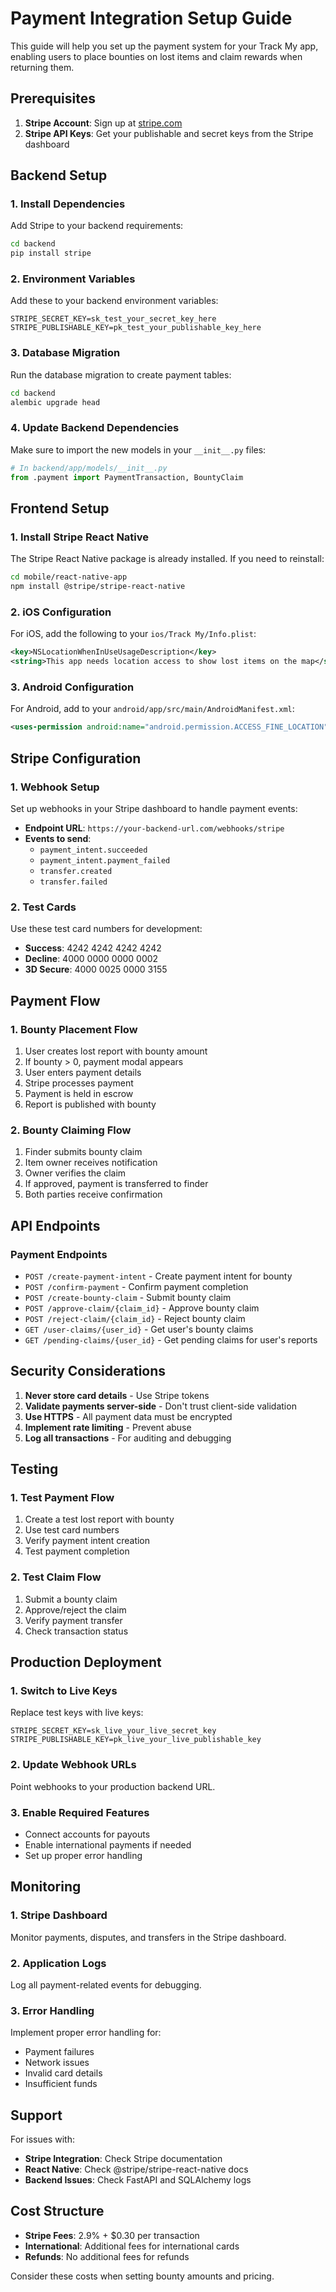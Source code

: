 # Payment Integration Setup Guide

This guide will help you set up the payment system for your Track My app, enabling users to place bounties on lost items and claim rewards when returning them.

## Prerequisites

1. **Stripe Account**: Sign up at [stripe.com](https://stripe.com)
2. **Stripe API Keys**: Get your publishable and secret keys from the Stripe dashboard

## Backend Setup

### 1. Install Dependencies

Add Stripe to your backend requirements:

```bash
cd backend
pip install stripe
```

### 2. Environment Variables

Add these to your backend environment variables:

```env
STRIPE_SECRET_KEY=sk_test_your_secret_key_here
STRIPE_PUBLISHABLE_KEY=pk_test_your_publishable_key_here
```

### 3. Database Migration

Run the database migration to create payment tables:

```bash
cd backend
alembic upgrade head
```

### 4. Update Backend Dependencies

Make sure to import the new models in your `__init__.py` files:

```python
# In backend/app/models/__init__.py
from .payment import PaymentTransaction, BountyClaim
```

## Frontend Setup

### 1. Install Stripe React Native

The Stripe React Native package is already installed. If you need to reinstall:

```bash
cd mobile/react-native-app
npm install @stripe/stripe-react-native
```

### 2. iOS Configuration

For iOS, add the following to your `ios/Track My/Info.plist`:

```xml
<key>NSLocationWhenInUseUsageDescription</key>
<string>This app needs location access to show lost items on the map</string>
```

### 3. Android Configuration

For Android, add to your `android/app/src/main/AndroidManifest.xml`:

```xml
<uses-permission android:name="android.permission.ACCESS_FINE_LOCATION" />
```

## Stripe Configuration

### 1. Webhook Setup

Set up webhooks in your Stripe dashboard to handle payment events:

- **Endpoint URL**: `https://your-backend-url.com/webhooks/stripe`
- **Events to send**:
  - `payment_intent.succeeded`
  - `payment_intent.payment_failed`
  - `transfer.created`
  - `transfer.failed`

### 2. Test Cards

Use these test card numbers for development:

- **Success**: 4242 4242 4242 4242
- **Decline**: 4000 0000 0000 0002
- **3D Secure**: 4000 0025 0000 3155

## Payment Flow

### 1. Bounty Placement Flow

1. User creates lost report with bounty amount
2. If bounty > 0, payment modal appears
3. User enters payment details
4. Stripe processes payment
5. Payment is held in escrow
6. Report is published with bounty

### 2. Bounty Claiming Flow

1. Finder submits bounty claim
2. Item owner receives notification
3. Owner verifies the claim
4. If approved, payment is transferred to finder
5. Both parties receive confirmation

## API Endpoints

### Payment Endpoints

- `POST /create-payment-intent` - Create payment intent for bounty
- `POST /confirm-payment` - Confirm payment completion
- `POST /create-bounty-claim` - Submit bounty claim
- `POST /approve-claim/{claim_id}` - Approve bounty claim
- `POST /reject-claim/{claim_id}` - Reject bounty claim
- `GET /user-claims/{user_id}` - Get user's bounty claims
- `GET /pending-claims/{user_id}` - Get pending claims for user's reports

## Security Considerations

1. **Never store card details** - Use Stripe tokens
2. **Validate payments server-side** - Don't trust client-side validation
3. **Use HTTPS** - All payment data must be encrypted
4. **Implement rate limiting** - Prevent abuse
5. **Log all transactions** - For auditing and debugging

## Testing

### 1. Test Payment Flow

1. Create a test lost report with bounty
2. Use test card numbers
3. Verify payment intent creation
4. Test payment completion

### 2. Test Claim Flow

1. Submit a bounty claim
2. Approve/reject the claim
3. Verify payment transfer
4. Check transaction status

## Production Deployment

### 1. Switch to Live Keys

Replace test keys with live keys:

```env
STRIPE_SECRET_KEY=sk_live_your_live_secret_key
STRIPE_PUBLISHABLE_KEY=pk_live_your_live_publishable_key
```

### 2. Update Webhook URLs

Point webhooks to your production backend URL.

### 3. Enable Required Features

- Connect accounts for payouts
- Enable international payments if needed
- Set up proper error handling

## Monitoring

### 1. Stripe Dashboard

Monitor payments, disputes, and transfers in the Stripe dashboard.

### 2. Application Logs

Log all payment-related events for debugging.

### 3. Error Handling

Implement proper error handling for:
- Payment failures
- Network issues
- Invalid card details
- Insufficient funds

## Support

For issues with:
- **Stripe Integration**: Check Stripe documentation
- **React Native**: Check @stripe/stripe-react-native docs
- **Backend Issues**: Check FastAPI and SQLAlchemy logs

## Cost Structure

- **Stripe Fees**: 2.9% + $0.30 per transaction
- **International**: Additional fees for international cards
- **Refunds**: No additional fees for refunds

Consider these costs when setting bounty amounts and pricing.
